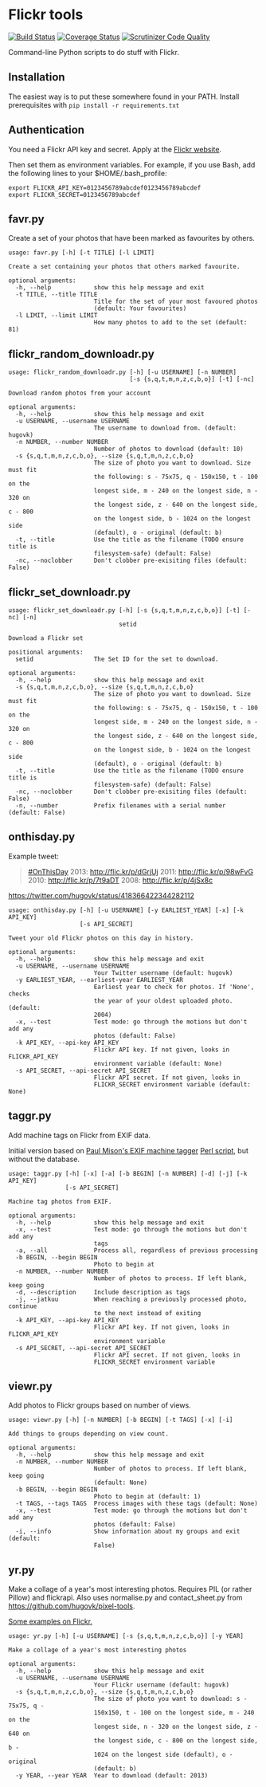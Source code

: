 Flickr tools
============

[![Build Status](https://travis-ci.org/hugovk/flickr-tools.svg?branch=master)](https://travis-ci.org/hugovk/flickr-tools)
[![Coverage Status](https://coveralls.io/repos/hugovk/flickr-tools/badge.png?branch=master)](https://coveralls.io/r/hugovk/flickr-tools?branch=master)
[![Scrutinizer Code Quality](https://scrutinizer-ci.com/g/hugovk/flickr-tools/badges/quality-score.png?b=master)](https://scrutinizer-ci.com/g/hugovk/flickr-tools/?branch=master)

Command-line Python scripts to do stuff with Flickr.

Installation
------------

The easiest way is to put these somewhere found in your PATH. Install prerequisites with `pip install -r requirements.txt`


Authentication
--------------

You need a Flickr API key and secret. Apply at the [Flickr website](http://www.flickr.com/services/api/auth.howto.web.html).

Then set them as environment variables. For example, if you use Bash, add the following lines to your $HOME/.bash_profile:

    export FLICKR_API_KEY=0123456789abcdef0123456789abcdef
    export FLICKR_SECRET=0123456789abcdef


favr.py
-------

Create a set of your photos that have been marked as favourites by others.

```
usage: favr.py [-h] [-t TITLE] [-l LIMIT]

Create a set containing your photos that others marked favourite.

optional arguments:
  -h, --help            show this help message and exit
  -t TITLE, --title TITLE
                        Title for the set of your most favoured photos
                        (default: Your favourites)
  -l LIMIT, --limit LIMIT
                        How many photos to add to the set (default: 81)
```

flickr_random_downloadr.py
--------------------------
```
usage: flickr_random_downloadr.py [-h] [-u USERNAME] [-n NUMBER]
                                  [-s {s,q,t,m,n,z,c,b,o}] [-t] [-nc]

Download random photos from your account

optional arguments:
  -h, --help            show this help message and exit
  -u USERNAME, --username USERNAME
                        The username to download from. (default: hugovk)
  -n NUMBER, --number NUMBER
                        Number of photos to download (default: 10)
  -s {s,q,t,m,n,z,c,b,o}, --size {s,q,t,m,n,z,c,b,o}
                        The size of photo you want to download. Size must fit
                        the following: s - 75x75, q - 150x150, t - 100 on the
                        longest side, m - 240 on the longest side, n - 320 on
                        the longest side, z - 640 on the longest side, c - 800
                        on the longest side, b - 1024 on the longest side
                        (default), o - original (default: b)
  -t, --title           Use the title as the filename (TODO ensure title is
                        filesystem-safe) (default: False)
  -nc, --noclobber      Don't clobber pre-exisiting files (default: False)

```

flickr_set_downloadr.py
-----------------------
```
usage: flickr_set_downloadr.py [-h] [-s {s,q,t,m,n,z,c,b,o}] [-t] [-nc] [-n]
                               setid

Download a Flickr set

positional arguments:
  setid                 The Set ID for the set to download.

optional arguments:
  -h, --help            show this help message and exit
  -s {s,q,t,m,n,z,c,b,o}, --size {s,q,t,m,n,z,c,b,o}
                        The size of photo you want to download. Size must fit
                        the following: s - 75x75, q - 150x150, t - 100 on the
                        longest side, m - 240 on the longest side, n - 320 on
                        the longest side, z - 640 on the longest side, c - 800
                        on the longest side, b - 1024 on the longest side
                        (default), o - original (default: b)
  -t, --title           Use the title as the filename (TODO ensure title is
                        filesystem-safe) (default: False)
  -nc, --noclobber      Don't clobber pre-exisiting files (default: False)
  -n, --number          Prefix filenames with a serial number (default: False)
```

onthisday.py
------------

Example tweet:

> [#OnThisDay](https://twitter.com/search?q=%23OnThisDay&src=hash) 2013: http://flic.kr/p/dGrjUj  2011: http://flic.kr/p/98wFvG  2010: http://flic.kr/p/7t9aDT  2008: http://flic.kr/p/4jSx8c

https://twitter.com/hugovk/status/418366422344282112

```
usage: onthisday.py [-h] [-u USERNAME] [-y EARLIEST_YEAR] [-x] [-k API_KEY]
                    [-s API_SECRET]

Tweet your old Flickr photos on this day in history.

optional arguments:
  -h, --help            show this help message and exit
  -u USERNAME, --username USERNAME
                        Your Twitter username (default: hugovk)
  -y EARLIEST_YEAR, --earliest-year EARLIEST_YEAR
                        Earliest year to check for photos. If 'None', checks
                        the year of your oldest uploaded photo. (default:
                        2004)
  -x, --test            Test mode: go through the motions but don't add any
                        photos (default: False)
  -k API_KEY, --api-key API_KEY
                        Flickr API key. If not given, looks in FLICKR_API_KEY
                        environment variable (default: None)
  -s API_SECRET, --api-secret API_SECRET
                        Flickr API secret. If not given, looks in
                        FLICKR_SECRET environment variable (default: None)
```

taggr.py
--------

Add machine tags on Flickr from EXIF data.

Initial version based on [Paul Mison's EXIF machine tagger](http://blech.typepad.com/blog/2008/11/flickr-exif-machine-tags.html) [Perl script](http://husk.org/code/flickr_exif_machinetag.pl), but without the database.

```
usage: taggr.py [-h] [-x] [-a] [-b BEGIN] [-n NUMBER] [-d] [-j] [-k API_KEY]
                [-s API_SECRET]

Machine tag photos from EXIF.

optional arguments:
  -h, --help            show this help message and exit
  -x, --test            Test mode: go through the motions but don't add any
                        tags
  -a, --all             Process all, regardless of previous processing
  -b BEGIN, --begin BEGIN
                        Photo to begin at
  -n NUMBER, --number NUMBER
                        Number of photos to process. If left blank, keep going
  -d, --description     Include description as tags
  -j, --jatkuu          When reaching a previously processed photo, continue
                        to the next instead of exiting
  -k API_KEY, --api-key API_KEY
                        Flickr API key. If not given, looks in FLICKR_API_KEY
                        environment variable
  -s API_SECRET, --api-secret API_SECRET
                        Flickr API secret. If not given, looks in
                        FLICKR_SECRET environment variable
```

viewr.py
--------

Add photos to Flickr groups based on number of views.


```
usage: viewr.py [-h] [-n NUMBER] [-b BEGIN] [-t TAGS] [-x] [-i]

Add things to groups depending on view count.

optional arguments:
  -h, --help            show this help message and exit
  -n NUMBER, --number NUMBER
                        Number of photos to process. If left blank, keep going
                        (default: None)
  -b BEGIN, --begin BEGIN
                        Photo to begin at (default: 1)
  -t TAGS, --tags TAGS  Process images with these tags (default: None)
  -x, --test            Test mode: go through the motions but don't add any
                        photos (default: False)
  -i, --info            Show information about my groups and exit (default:
                        False)
```

yr.py
--------

Make a collage of a year's most interesting photos. Requires PIL (or rather Pillow) and flickrapi. Also uses normalise.py and contact_sheet.py from https://github.com/hugovk/pixel-tools.

[Some examples on Flickr.](https://www.flickr.com/search/?text=flickr%3Atool%3Dyr&sort=date-posted-desc)


```
usage: yr.py [-h] [-u USERNAME] [-s {s,q,t,m,n,z,c,b,o}] [-y YEAR]

Make a collage of a year's most interesting photos

optional arguments:
  -h, --help            show this help message and exit
  -u USERNAME, --username USERNAME
                        Your Flickr username (default: hugovk)
  -s {s,q,t,m,n,z,c,b,o}, --size {s,q,t,m,n,z,c,b,o}
                        The size of photo you want to download: s - 75x75, q -
                        150x150, t - 100 on the longest side, m - 240 on the
                        longest side, n - 320 on the longest side, z - 640 on
                        the longest side, c - 800 on the longest side, b -
                        1024 on the longest side (default), o - original
                        (default: b)
  -y YEAR, --year YEAR  Year to download (default: 2013)
  ```
